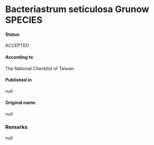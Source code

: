 Bacteriastrum seticulosa Grunow SPECIES
=======

#### Status
ACCEPTED

#### According to
The National Checklist of Taiwan

#### Published in
null

#### Original name
null

### Remarks
null
